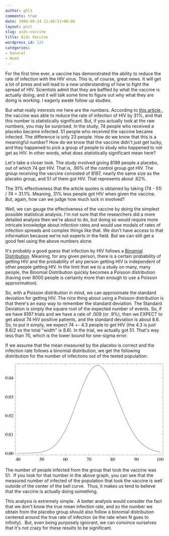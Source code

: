 ```yaml
---
author: ghl3
comments: true
date: 2009-09-24 21:48:51+00:00
layout: post
slug: aids-vaccine
title: Aids Vaccine
wordpress_id: 125
categories:
- General
- Math
---
```


For the first time ever, a vaccine has demonstrated the ability to reduce the rate of infection with the HIV virus.  This is, of course, great news.  It will get a lot of press and will lead to a new understanding of how to fight the spread of HIV.  Scientists admit that they are baffled by what the vaccine is actually doing, and it will talk some time to figure out why what they are doing is working.  I eagerly awate follow up studies.

But what really interests me here are the numbers.  According to [this article ](http://www.nytimes.com/aponline/2009/09/24/world/AP-MED-AIDS-Vaccine.html?pagewanted=1), the vaccine was able to reduce the rate of infection of HIV by 31%, and that this number is statistically significant.  But, if you actually look at the raw numbers, you may be surprised.  In the study, 74 people who received a placebo became infected.  51 people who received the vaccine became infected.  The difference is only 23 people.  How do we know that this is a meaningful number?  How do we know that the vaccine didn't just get lucky, and they happened to pick a group of people to study who happened to not get as HIV.  In other words, what does statistically significant mean here?

Let's take a closer look.  The study involved giving 8198 people a placebo, out of which 74 got HIV.  That is, .90% of the control group got HIV.  The group receiving the vaccine consisted of 8197, nearly the same size as the placebo group, and 51 of them got HIV.  That represents about .62%.

The 31% effectiveness that the article quotes is obtained by taking (74 - 51) / 74 = 31.1%.  Meaning, 31% less people got HIV when given the vaccine.  But, again, how can we judge how much luck in involved?

Well, we can gauge the effectiveness of the vaccine by doing the simplest possible statistical analysis.  I'm not sure that the researchers did a more detailed analysis then we're about to do, but doing so would require more intricate knowledge about infection rates and would use models of rates of infection spreads and complex things like that.  We don't have access to that information because we're not experts in the field.  But we can still get a good feel using the above numbers alone.

It's probably a good guess that infection by HIV follows a [Binomial Distribution](http://mathworld.wolfram.com/BinomialDistribution.html).  Meaning, for any given person, there is a certain probability of getting HIV and the probability of any person getting HIV is independent of other people getting HIV.  In the limit that we to a study on many, many people, the Binomial Distribution quickly becomes a Poisson distribution (having over 8000 people is certainly more than enough to use a Poisson approximation).

So, with a Poisson distribution in mind, we can approximate the standard deviation for getting HIV.  The nice thing about using a Poisson distribution is that there's an easy way to remember the standard deviation.  The Standard Deviation is simply the square root of the expected number of events.  So, if we have 8197 trials and we have a rate of .009 (or .9%), then we EXPECT to get about 74 HIV positive patients, and the standard deviation is about 8.6.  So, to put it simply, we expect 74 +- 4.3 people to get HIV  (the 4.3 is just 8.6/2 so the total "width" is 8.6).  In the trial, we actually got 51.  That's way less than 70, which is the lower bound for one-sigma error.

If we assume that the mean measured by the placebo is correct and the infection rate follows a binomial distribution, we get the following distribution for the number of infections out of the tested population:

![BinomailImage](/static/uploads/2009/09/binomailimage.jpg)

The number of people infected from the group that took the vaccine was 51.  If you look for that number in the above graph, you can see that the measured number of infected of the population that took the vaccine is well outside of the center of the bell curve.  Thus, it makes us tend to believe that the vaccine is actually doing something.

This analysis is extremely simple.  A better analysis would consider the fact that we don't know the true mean infection rate, and so the number we obtain from the placebo group should also follow a binomial distribution centered around the true rate of infection (ie the rate when N goes to infinity).  But, even being purposely ignorant, we can convince ourselves that it's not crazy for these results to be significant.
